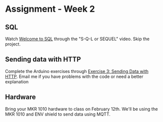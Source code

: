 # Assignment - Week 2

## SQL

Watch [Welcome to SQL](https://www.khanacademy.org/computing/computer-programming/sql/sql-basics/v/welcome-to-sql) through the "S-Q-L or SEQUEL" video. Skip the project.

## Sending data with HTTP

Complete the Arduino exercises through [Exercise 3: Sending Data with HTTP](https://github.com/don/ITP-DeviceToDatabase/blob/master/02_Arduino/exercises/exercise3.md). Email me if you have problems with the code or need a better explanation 

## Hardware

Bring your MKR 1010 hardware to class on February 12th. We'll be using the MKR 1010 and ENV shield to send data using MQTT.